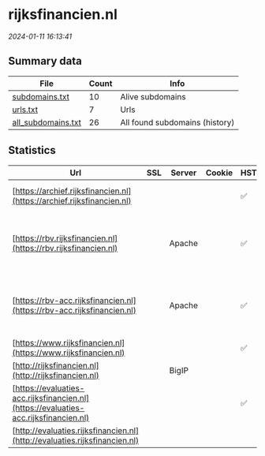 # rijksfinancien.nl
*2024-01-11 16:13:41*
## Summary data
| File       | Count | Info |
|------------|-------|------|
|[subdomains.txt](/data/rijksfinancien.nl/subdomains.txt)|10|Alive subdomains|
|[urls.txt](/data/rijksfinancien.nl/urls.txt)|7|Urls|
|[all_subdomains.txt](/data/rijksfinancien.nl/all_subdomains.txt)|26|All found subdomains (history)|
## Statistics
| Url | SSL | Server | Cookie | HSTS | CSP | XFO | XXP | RP | Tech |Title |
|------------|-------|------|------|------|------|------|------|------|------|------|
|[https://archief.rijksfinancien.nl](https://archief.rijksfinancien.nl)| || |:white_check_mark: | :white_check_mark:| :white_check_mark: | :white_check_mark: | :white_check_mark: |Bootstrap Drupal HSTS PHP|Welkom | Rijksfi...|
|[https://rbv.rijksfinancien.nl](https://rbv.rijksfinancien.nl)| |Apache| |:white_check_mark: | | :white_check_mark: | | :white_check_mark: |Apache HTTP Server Drupal:10 HSTS PHP:8.1.26|Home | Rijksbegr...|
|[https://rbv-acc.rijksfinancien.nl](https://rbv-acc.rijksfinancien.nl)| |Apache| |:white_check_mark: | | :white_check_mark: | | :white_check_mark: |Apache HTTP Server Drupal:10 HSTS PHP:8.1.26|Home | Rijksbegr...|
|[https://www.rijksfinancien.nl](https://www.rijksfinancien.nl)| || |:white_check_mark: | :white_check_mark:| :white_check_mark: | :white_check_mark: | :white_check_mark: |Drupal HSTS PHP|Laatste updates...|
|[http://rijksfinancien.nl](http://rijksfinancien.nl)| |BigIP| | | | | | :white_check_mark: |F5 BigIP||
|[https://evaluaties-acc.rijksfinancien.nl](https://evaluaties-acc.rijksfinancien.nl)| || |:white_check_mark: | | | | :white_check_mark: |HSTS|403 Forbidden|
|[http://evaluaties.rijksfinancien.nl](http://evaluaties.rijksfinancien.nl)| || | | | | | :white_check_mark: |||